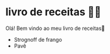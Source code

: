 # livro de receitas :man_cook:

Olá! Bem vindo ao meu livro de receitas:wave:

- Strognoff de frango
- ​Pavê

